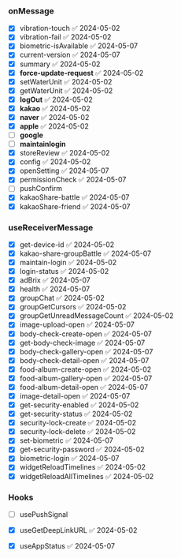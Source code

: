 ### onMessage
- [x] vibration-touch ✅ 2024-05-02
- [x] vibration-fail ✅ 2024-05-02
- [x] biometric-isAvailable ✅ 2024-05-07
- [x] current-version ✅ 2024-05-07
- [x] summary ✅ 2024-05-02
- [x] **force-update-request** ✅ 2024-05-02
- [x] setWaterUnit ✅ 2024-05-02
- [x] getWaterUnit ✅ 2024-05-02
- [x] **logOut** ✅ 2024-05-02
- [x] **kakao** ✅ 2024-05-02
- [x] **naver** ✅ 2024-05-02
- [x] **apple** ✅ 2024-05-02
- [ ] **google**
- [ ] **maintainlogin**
- [x] storeReview ✅ 2024-05-02
- [x] config ✅ 2024-05-02
- [x] openSetting ✅ 2024-05-07
- [x] permissionCheck ✅ 2024-05-07
- [ ] pushConfirm
- [x] kakaoShare-battle ✅ 2024-05-07
- [x] kakaoShare-friend ✅ 2024-05-07
### useReceiverMessage
- [x] get-device-id ✅ 2024-05-02
- [x] kakao-share-groupBattle ✅ 2024-05-07
- [x] maintain-login ✅ 2024-05-02
- [x] login-status ✅ 2024-05-02
- [x] adBrix ✅ 2024-05-07
- [x] health ✅ 2024-05-07
- [x] groupChat ✅ 2024-05-02
- [x] groupGetCursors ✅ 2024-05-02
- [x] groupGetUnreadMessageCount ✅ 2024-05-02
- [x] image-upload-open ✅ 2024-05-07
- [x] body-check-create-open ✅ 2024-05-07
- [x] get-body-check-image ✅ 2024-05-07
- [x] body-check-gallery-open ✅ 2024-05-07
- [x] body-check-detail-open ✅ 2024-05-07
- [x] food-album-create-open ✅ 2024-05-02
- [x] food-album-gallery-open ✅ 2024-05-07
- [x] food-album-detail-open ✅ 2024-05-07
- [x] image-detail-open ✅ 2024-05-07
- [x] get-security-enabled ✅ 2024-05-02
- [x] get-security-status ✅ 2024-05-02
- [x] security-lock-create ✅ 2024-05-02
- [x] security-lock-delete ✅ 2024-05-02
- [x] set-biometric ✅ 2024-05-07
- [x] get-security-password ✅ 2024-05-02
- [x] biometric-login ✅ 2024-05-07
- [x] widgetReloadTimelines ✅ 2024-05-02
- [x] widgetReloadAllTimelines ✅ 2024-05-02

### Hooks
- [ ] usePushSignal
- [x] useGetDeepLinkURL ✅ 2024-05-02
- [x] useAppStatus ✅ 2024-05-07

